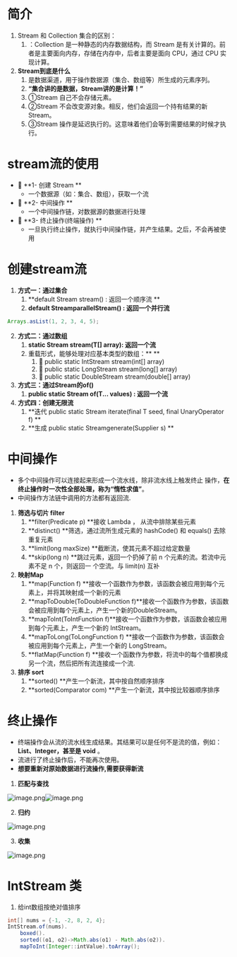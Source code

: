 <a name="G6alI"></a>
# 简介
1. Stream 和 Collection 集合的区别：
   1. ：Collection 是一种静态的内存数据结构，而 Stream 是有关计算的。前者是主要面向内存，存储在内存中，后者主要是面向 CPU，通过 CPU 实现计算。
2. **Stream到底是什么**
   1. 是数据渠道，用于操作数据源（集合、数组等）所生成的元素序列。 
   2. **“集合讲的是数据，Stream讲的是计算！”**
   3. ①Stream 自己不会存储元素。 
   4. ②Stream 不会改变源对象。相反，他们会返回一个持有结果的新Stream。 
   5. ③Stream 操作是延迟执行的。这意味着他们会等到需要结果的时候才执行。
<a name="vqA5a"></a>
# stream流的使用

-  **1- 创建 Stream **
   - 一个数据源（如：集合、数组），获取一个流 
-  **2- 中间操作 **
   - 一个中间操作链，对数据源的数据进行处理 
-  **3- 终止操作(终端操作) **
   - 一旦执行终止操作，就执行中间操作链，并产生结果。之后，不会再被使用
<a name="ocJ9t"></a>
# 创建stream流

   1. **方式一：通过集合**
      1. **default Stream<E> stream() : 返回一个顺序流 **
      2. **default Stream<E>parallelStream() : 返回一个并行流**
```java
Arrays.asList(1, 2, 3, 4, 5);
```

   2. **方式二：通过数组**
      1. **static <T> Stream<T> stream(T[] array): 返回一个流**
      2. 重载形式，能够处理对应基本类型的数组：** **
         1.  public static IntStream stream(int[] array)
         2.  public static LongStream stream(long[] array) 
         3.  public static DoubleStream stream(double[] array)
   3. **方式三：通过Stream的of()**
      1. **public static<T> Stream<T> of(T... values) : 返回一个流**
   4. **方式四：创建无限流**
      1. **迭代 public static<T> Stream<T> iterate(final T seed, final UnaryOperator<T> f) **
      2.  **生成 public static<T> Stream<T>generate(Supplier<T> s) **
<a name="TpdLW"></a>
# 中间操作

- 多个中间操作可以连接起来形成一个流水线，除非流水线上触发终止 操作，**在终止操作时一次性全部处理，称为“惰性求值”**。
- 中间操作方法链中调用的方法都有返回流.
1. **筛选与切片 filter**
   1. **filter(Predicate p) **接收 Lambda ， 从流中排除某些元素
   2. **distinct() **筛选，通过流所生成元素的 hashCode() 和 equals() 去除重复元素
   3. **limit(long maxSize) **截断流，使其元素不超过给定数量
   4. **skip(long n) **跳过元素，返回一个扔掉了前 n 个元素的流。若流中元素不足 n 个，则返回一 个空流。与 limit(n) 互补
2. **映射Map**
   1. **map(Function f) **接收一个函数作为参数，该函数会被应用到每个元素上，并将其映射成一个新的元素
   2. **mapToDouble(ToDoubleFunction  f)**接收一个函数作为参数，该函数会被应用到每个元素上，产生一个新的DoubleStream。 
   3. **mapToInt(ToIntFunction f)**接收一个函数作为参数，该函数会被应用到每个元素上，产生一个新的 IntStream。
   4. **mapToLong(ToLongFunction f) **接收一个函数作为参数，该函数会被应用到每个元素上，产生一个新的 LongStream。 
   5. **flatMap(Function f) **接收一个函数作为参数，将流中的每个值都换成另一个流，然后把所有流连接成一个流.
3. **排序 sort**
   1. **sorted() **产生一个新流，其中按自然顺序排序 
   2. **sorted(Comparator com) **产生一个新流，其中按比较器顺序排序
<a name="hA98r"></a>
# 终止操作

- 终端操作会从流的流水线生成结果。其结果可以是任何不是流的值，例如：**List、Integer，甚至是 void** 。 
- 流进行了终止操作后，不能再次使用。
- **想要重新对原始数据进行流操作,需要获得新流**
1. **匹配与查找**

![image.png](https://cdn.nlark.com/yuque/0/2022/png/1238904/1669884418547-8f9606da-b5db-44a3-9bde-595bf454cb26.png#averageHue=%23b2d0dd&clientId=ud5f187d6-a094-4&from=paste&height=147&id=u51d2b1aa&name=image.png&originHeight=220&originWidth=464&originalType=binary&ratio=1&rotation=0&showTitle=false&size=52141&status=done&style=none&taskId=ud02183a6-5730-4b60-a646-623dd798a6e&title=&width=309.3333333333333)![image.png](https://cdn.nlark.com/yuque/0/2022/png/1238904/1669884430068-5368d88f-7f81-4853-9cf0-8a3df750f547.png#averageHue=%23bdd0e4&clientId=ud5f187d6-a094-4&from=paste&height=139&id=u8f5e0c0f&name=image.png&originHeight=208&originWidth=603&originalType=binary&ratio=1&rotation=0&showTitle=false&size=55446&status=done&style=none&taskId=u98a14dab-39f1-432e-adda-7a26046b210&title=&width=402)

2. **归约**

![image.png](https://cdn.nlark.com/yuque/0/2022/png/1238904/1669884446704-8fc653f8-2c80-4a74-8a31-cffa9153ef48.png#averageHue=%23c8d0bc&clientId=ud5f187d6-a094-4&from=paste&height=179&id=u53c245df&name=image.png&originHeight=268&originWidth=592&originalType=binary&ratio=1&rotation=0&showTitle=false&size=56602&status=done&style=none&taskId=ucafb3463-cb02-42e8-82a9-75d3baebaf8&title=&width=394.6666666666667)

3. **收集**

![image.png](https://cdn.nlark.com/yuque/0/2022/png/1238904/1669884463520-16213355-cd39-47d1-b55c-ff404738c1c8.png#averageHue=%23d2d89c&clientId=ud5f187d6-a094-4&from=paste&height=145&id=ua8734620&name=image.png&originHeight=218&originWidth=607&originalType=binary&ratio=1&rotation=0&showTitle=false&size=62684&status=done&style=none&taskId=ua52f922b-d40d-43bb-8c6f-6a17c1dd1ff&title=&width=404.6666666666667)

<a name="CSYPB"></a>
# IntStream 类

1. 给int数组按绝对值排序
```java
int[] nums = {-1, -2, 8, 2, 4};
IntStream.of(nums).
    boxed().
    sorted((o1, o2)->Math.abs(o1) - Math.abs(o2)).
    mapToInt(Integer::intValue).toArray();
```

